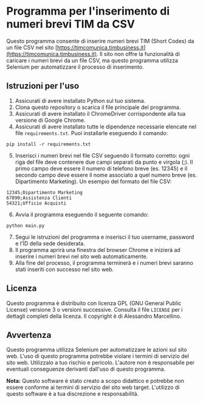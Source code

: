 # Programma per l'inserimento di numeri brevi TIM da CSV

Questo programma consente di inserire numeri brevi TIM (Short Codes) da un file CSV nel sito [https://timcomunica.timbusiness.it](https://timcomunica.timbusiness.it). Il sito non offre la funzionalità di caricare i numeri brevi da un file CSV, ma questo programma utilizza Selenium per automatizzare il processo di inserimento.

## Istruzioni per l'uso

1. Assicurati di avere installato Python sul tuo sistema.
2. Clona questo repository o scarica il file principale del programma.
3. Assicurati di avere installato il ChromeDriver corrispondente alla tua versione di Google Chrome.
4. Assicurati di avere installato tutte le dipendenze necessarie elencate nel file `requirements.txt`. Puoi installarle eseguendo il comando:

```
pip install -r requirements.txt
```

5. Inserisci i numeri brevi nel file CSV seguendo il formato corretto: ogni riga del file deve contenere due campi separati da punto e virgola (;). Il primo campo deve essere il numero di telefono breve (es. 12345) e il secondo campo deve essere il nome associato a quel numero breve (es. Dipartimento Marketing). Un esempio del formato del file CSV:

```
12345;Dipartimento Marketing
67890;Assistenza Clienti
54321;Ufficio Acquisti
```

6. Avvia il programma eseguendo il seguente comando:

```
python main.py
```

7. Segui le istruzioni del programma e inserisci il tuo username, password e l'ID della sede desiderata.
8. Il programma aprirà una finestra del browser Chrome e inizierà ad inserire i numeri brevi nel sito web automaticamente.
9. Alla fine del processo, il programma terminerà e i numeri brevi saranno stati inseriti con successo nel sito web.

## Licenza

Questo programma è distribuito con licenza GPL (GNU General Public License) versione 3 o versioni successive. Consulta il file `LICENSE` per i dettagli completi della licenza. Il copyright è di Alessandro Marcellino.

## Avvertenza

Questo programma utilizza Selenium per automatizzare le azioni sul sito web. L'uso di questo programma potrebbe violare i termini di servizio del sito web. Utilizzalo a tuo rischio e pericolo. L'autore non è responsabile per eventuali conseguenze derivanti dall'uso di questo programma.

**Nota:** Questo software è stato creato a scopo didattico e potrebbe non essere conforme ai termini di servizio del sito web target. L'utilizzo di questo software è a tua discrezione e responsabilità.
